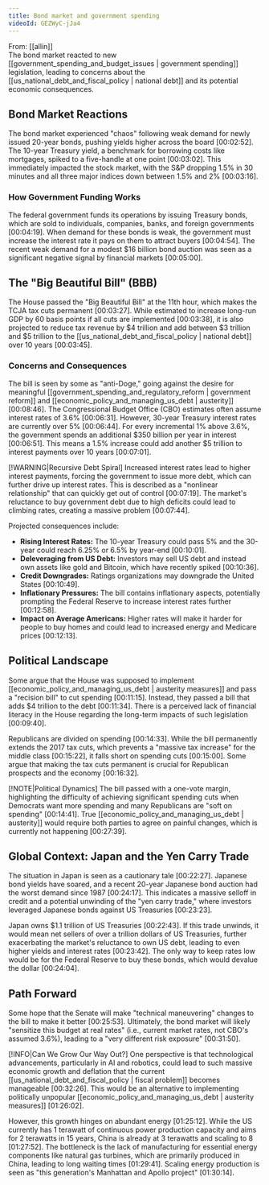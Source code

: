 ```yaml
---
title: Bond market and government spending
videoId: GEZWyC-jJa4
---
```


From: [[allin]] <br/> 
The bond market reacted to new [[government_spending_and_budget_issues | government spending]] legislation, leading to concerns about the [[us_national_debt_and_fiscal_policy | national debt]] and its potential economic consequences.

## Bond Market Reactions
The bond market experienced "chaos" following weak demand for newly issued 20-year bonds, pushing yields higher across the board <a class="yt-timestamp" data-t="00:02:52">[00:02:52]</a>. The 10-year Treasury yield, a benchmark for borrowing costs like mortgages, spiked to a five-handle at one point <a class="yt-timestamp" data-t="00:03:02">[00:03:02]</a>. This immediately impacted the stock market, with the S&P dropping 1.5% in 30 minutes and all three major indices down between 1.5% and 2% <a class="yt-timestamp" data-t="00:03:16">[00:03:16]</a>.

### How Government Funding Works
The federal government funds its operations by issuing Treasury bonds, which are sold to individuals, companies, banks, and foreign governments <a class="yt-timestamp" data-t="00:04:19">[00:04:19]</a>. When demand for these bonds is weak, the government must increase the interest rate it pays on them to attract buyers <a class="yt-timestamp" data-t="00:04:54">[00:04:54]</a>. The recent weak demand for a modest $16 billion bond auction was seen as a significant negative signal by financial markets <a class="yt-timestamp" data-t="00:05:00">[00:05:00]</a>.

## The "Big Beautiful Bill" (BBB)
The House passed the "Big Beautiful Bill" at the 11th hour, which makes the TCJA tax cuts permanent <a class="yt-timestamp" data-t="00:03:27">[00:03:27]</a>. While estimated to increase long-run GDP by 60 basis points if all cuts are implemented <a class="yt-timestamp" data-t="00:03:38">[00:03:38]</a>, it is also projected to reduce tax revenue by $4 trillion and add between $3 trillion and $5 trillion to the [[us_national_debt_and_fiscal_policy | national debt]] over 10 years <a class="yt-timestamp" data-t="00:03:45">[00:03:45]</a>.

### Concerns and Consequences
The bill is seen by some as "anti-Doge," going against the desire for meaningful [[government_spending_and_regulatory_reform | government reform]] and [[economic_policy_and_managing_us_debt | austerity]] <a class="yt-timestamp" data-t="00:08:46">[00:08:46]</a>.
The Congressional Budget Office (CBO) estimates often assume interest rates of 3.6% <a class="yt-timestamp" data-t="00:06:31">[00:06:31]</a>. However, 30-year Treasury interest rates are currently over 5% <a class="yt-timestamp" data-t="00:06:44">[00:06:44]</a>. For every incremental 1% above 3.6%, the government spends an additional $350 billion per year in interest <a class="yt-timestamp" data-t="00:06:51">[00:06:51]</a>. This means a 1.5% increase could add another $5 trillion to interest payments over 10 years <a class="yt-timestamp" data-t="00:07:01">[00:07:01]</a>.

[!WARNING|Recursive Debt Spiral]
Increased interest rates lead to higher interest payments, forcing the government to issue more debt, which can further drive up interest rates. This is described as a "nonlinear relationship" that can quickly get out of control <a class="yt-timestamp" data-t="00:07:19">[00:07:19]</a>. The market's reluctance to buy government debt due to high deficits could lead to climbing rates, creating a massive problem <a class="yt-timestamp" data-t="00:07:44">[00:07:44]</a>.

Projected consequences include:
*   **Rising Interest Rates:** The 10-year Treasury could pass 5% and the 30-year could reach 6.25% or 6.5% by year-end <a class="yt-timestamp" data-t="00:10:01">[00:10:01]</a>.
*   **Deleveraging from US Debt:** Investors may sell US debt and instead own assets like gold and Bitcoin, which have recently spiked <a class="yt-timestamp" data-t="00:10:36">[00:10:36]</a>.
*   **Credit Downgrades:** Ratings organizations may downgrade the United States <a class="yt-timestamp" data-t="00:10:49">[00:10:49]</a>.
*   **Inflationary Pressures:** The bill contains inflationary aspects, potentially prompting the Federal Reserve to increase interest rates further <a class="yt-timestamp" data-t="00:12:58">[00:12:58]</a>.
*   **Impact on Average Americans:** Higher rates will make it harder for people to buy homes and could lead to increased energy and Medicare prices <a class="yt-timestamp" data-t="00:12:13">[00:12:13]</a>.

## Political Landscape
Some argue that the House was supposed to implement [[economic_policy_and_managing_us_debt | austerity measures]] and pass a "recision bill" to cut spending <a class="yt-timestamp" data-t="00:11:15">[00:11:15]</a>. Instead, they passed a bill that adds $4 trillion to the debt <a class="yt-timestamp" data-t="00:11:34">[00:11:34]</a>. There is a perceived lack of financial literacy in the House regarding the long-term impacts of such legislation <a class="yt-timestamp" data-t="00:09:40">[00:09:40]</a>.

Republicans are divided on spending <a class="yt-timestamp" data-t="00:14:33">[00:14:33]</a>. While the bill permanently extends the 2017 tax cuts, which prevents a "massive tax increase" for the middle class <a class="yt-timestamp" data-t="00:15:22">[00:15:22]</a>, it falls short on spending cuts <a class="yt-timestamp" data-t="00:15:00">[00:15:00]</a>. Some argue that making the tax cuts permanent is crucial for Republican prospects and the economy <a class="yt-timestamp" data-t="00:16:32">[00:16:32]</a>.

[!NOTE|Political Dynamics]
The bill passed with a one-vote margin, highlighting the difficulty of achieving significant spending cuts when Democrats want more spending and many Republicans are "soft on spending" <a class="yt-timestamp" data-t="00:14:41">[00:14:41]</a>. True [[economic_policy_and_managing_us_debt | austerity]] would require both parties to agree on painful changes, which is currently not happening <a class="yt-timestamp" data-t="00:27:39">[00:27:39]</a>.

## Global Context: Japan and the Yen Carry Trade
The situation in Japan is seen as a cautionary tale <a class="yt-timestamp" data-t="00:22:27">[00:22:27]</a>. Japanese bond yields have soared, and a recent 20-year Japanese bond auction had the worst demand since 1987 <a class="yt-timestamp" data-t="00:24:17">[00:24:17]</a>. This indicates a massive selloff in credit and a potential unwinding of the "yen carry trade," where investors leveraged Japanese bonds against US Treasuries <a class="yt-timestamp" data-t="00:23:23">[00:23:23]</a>.

Japan owns $1.1 trillion of US Treasuries <a class="yt-timestamp" data-t="00:22:43">[00:22:43]</a>. If this trade unwinds, it would mean net sellers of over a trillion dollars of US Treasuries, further exacerbating the market's reluctance to own US debt, leading to even higher yields and interest rates <a class="yt-timestamp" data-t="00:23:42">[00:23:42]</a>. The only way to keep rates low would be for the Federal Reserve to buy these bonds, which would devalue the dollar <a class="yt-timestamp" data-t="00:24:04">[00:24:04]</a>.

## Path Forward
Some hope that the Senate will make "technical maneuvering" changes to the bill to make it better <a class="yt-timestamp" data-t="00:25:53">[00:25:53]</a>. Ultimately, the bond market will likely "sensitize this budget at real rates" (i.e., current market rates, not CBO's assumed 3.6%), leading to a "very different risk exposure" <a class="yt-timestamp" data-t="00:31:50">[00:31:50]</a>.

[!INFO|Can We Grow Our Way Out?]
One perspective is that technological advancements, particularly in AI and robotics, could lead to such massive economic growth and deflation that the current [[us_national_debt_and_fiscal_policy | fiscal problem]] becomes manageable <a class="yt-timestamp" data-t="00:32:26">[00:32:26]</a>. This would be an alternative to implementing politically unpopular [[economic_policy_and_managing_us_debt | austerity measures]] <a class="yt-timestamp" data-t="01:26:02">[01:26:02]</a>.

However, this growth hinges on abundant energy <a class="yt-timestamp" data-t="01:25:12">[01:25:12]</a>. While the US currently has 1 terawatt of continuous power production capacity and aims for 2 terawatts in 15 years, China is already at 3 terawatts and scaling to 8 <a class="yt-timestamp" data-t="01:27:52">[01:27:52]</a>. The bottleneck is the lack of manufacturing for essential energy components like natural gas turbines, which are primarily produced in China, leading to long waiting times <a class="yt-timestamp" data-t="01:29:41">[01:29:41]</a>. Scaling energy production is seen as "this generation's Manhattan and Apollo project" <a class="yt-timestamp" data-t="01:30:14">[01:30:14]</a>.